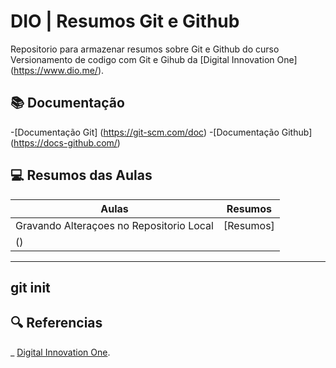 
# DIO | Resumos Git e Github 

Repositorio para armazenar resumos sobre Git e Github 
do curso Versionamento de codigo com Git e Gihub da 
[Digital Innovation One] (https://www.dio.me/).

## 📚 Documentação

-[Documentação Git] (https://git-scm.com/doc)
-[Documentação Github] (https://docs-github.com/)

## 💻 Resumos das Aulas

| Aulas | Resumos | 
|-------|---------|
| Gravando Alteraçoes no Repositorio Local | [Resumos]
() | 
---
git init 
---
## 🔍 Referencias 
_ [Digital Innovation One]().